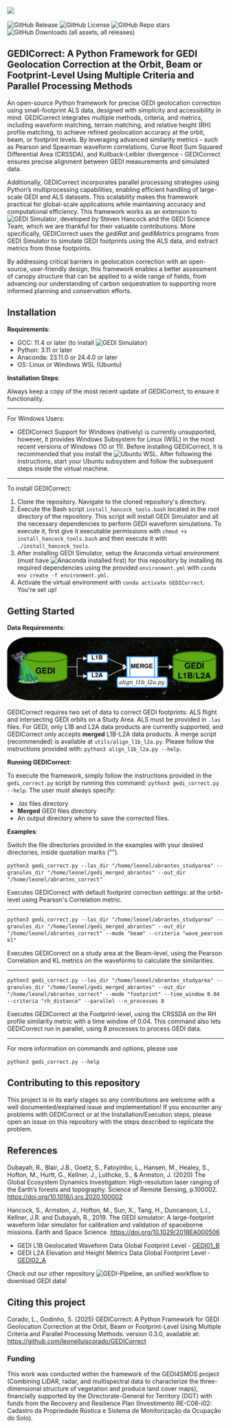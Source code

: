![](https://github.com/leonelluiscorado/GEDICorrect/blob/main/readme/GEDICorrectLOGO.png)<br/>

![GitHub Release](https://img.shields.io/github/v/release/leonelluiscorado/GEDICorrect)
![GitHub License](https://img.shields.io/github/license/leonelluiscorado/GEDICorrect)
![GitHub Repo stars](https://img.shields.io/github/stars/leonelluiscorado/GEDICorrect)
![GitHub Downloads (all assets, all releases)](https://img.shields.io/github/downloads/leonelluiscorado/GEDICorrect/total)

## GEDICorrect: A Python Framework for GEDI Geolocation Correction at the Orbit, Beam or Footprint-Level Using Multiple Criteria and Parallel Processing Methods

An open-source Python framework for precise GEDI geolocation correction using small-footprint ALS data, designed with simplicity and accessibility in mind. GEDICorrect integrates multiple methods, criteria, and metrics, including waveform matching, terrain matching, and relative height (RH) profile matching, to achieve refined geolocation accuracy at the orbit, beam, or footprint levels. By leveraging advanced similarity metrics - such as Pearson and Spearman waveform correlations, Curve Root Sum Squared Differential Area (CRSSDA), and Kullback-Leibler divergence - GEDICorrect ensures precise alignment between GEDI measurements and simulated data.

Additionally, GEDICorrect incorporates parallel processing strategies using Python’s multiprocessing capabilities, enabling efficient handling of large-scale GEDI and ALS datasets. This scalability makes the framework practical for global-scale applications while maintaining accuracy and computational efficiency. This framework works as an extension to ![GEDI Simulator](https://bitbucket.org/StevenHancock/gedisimulator/src/master/), developed by Steven Hancock and the GEDI Science Team, which we are thankful for their valuable contributions. More specifically, GEDICorrect uses the _gediRat_ and _gediMetrics_ programs from GEDI Simulator to simulate GEDI footprints using the ALS data, and extract metrics from those footprints.

By addressing critical barriers in geolocation correction with an open-source, user-friendly design, this framework enables a better assessment of canopy structure that can be applied to a wide range of fields, from advancing our understanding of carbon sequestration to supporting more informed planning and conservation efforts.

## Installation

**Requirements**:
- GCC: 11.4 or later (to install ![GEDI Simulator](https://bitbucket.org/StevenHancock/gedisimulator/src/master/))
- Python: 3.11 or later
- Anaconda: 23.11.0 or 24.4.0 or later
- OS: Linux or Windows WSL (Ubuntu)

**Installation Steps**:

Always keep a copy of the most recent update of GEDICorrect, to ensure it functionality.

_________________________________

For Windows Users:
- GEDICorrect Support for Windows (natively) is currently unsupported, however, it provides Windows Subsystem for Linux (WSL) in the most recent versions of Windows (10 or 11). Before installing GEDICorrect, it is recommended that you install the ![Ubuntu WSL](https://learn.microsoft.com/en-us/windows/wsl/install). After following the instructions, start your Ubuntu subsystem and follow the subsequent steps inside the virtual machine.

_________________________________

To install GEDICorrect:

1. Clone the repository. Navigate to the cloned repository's directory.
2. Execute the Bash script `install_hancock_tools.bash` located in the root directory of the repository. This script will install GEDI Simulator and all the necessary dependencies to perform GEDI waveform simulations. To execute it, first give it executable permissions with `chmod +x install_hancock_tools.bash` and then execute it with `./install_hancock_tools`.
3. After installing GEDI Simulator, setup the Anaconda virtual environment (must have ![Anaconda](https://www.anaconda.com/docs/getting-started/anaconda/install) installed first) for this repository by installing its required dependencies using the provided `environment.yml` with `conda env create -f environment.yml`.
4. Activate the virtual environment with `conda activate GEDICorrect`. You're set up!

## Getting Started

**Data Requirements**:

![](https://github.com/leonelluiscorado/GEDICorrect/blob/main/readme/AlignL1BL2A.drawio.png)<br/>

GEDICorrect requires two set of data to correct GEDI footprints: ALS flight and intersecting GEDI orbits on a Study Area. ALS must be provided in `.las` files. For GEDI, only L1B and L2A data products are currently supported, and GEDICorrect only accepts **merged** L1B-L2A data products. A merge script (recommended) is available at `utils/align_l1b_l2a.py`. Please follow the instructions provided with:
`python3 align_l1b_l2a.py --help`.

**Running GEDICorrect**:

To execute the framework, simply follow the instructions provided in the `gedi_correct.py` script by running this command: `python3 gedi_correct.py --help`. The user must always specify:
- _.las_ files directory
- **Merged** GEDI files directory
- An output directory where to save the corrected files.

**Examples**:

Switch the file directories provided in the examples with your desired directories, inside quotation marks ("").

```
python3 gedi_correct.py --las_dir "/home/leonel/abrantes_studyarea" --granules_dir "/home/leonel/gedi_merged_abrantes" --out_dir "/home/leonel/abrantes_correct"
```
Executes GEDICorrect with default footprint correction settings: at the orbit-level using Pearson's Correlation metric.
______________
```
python3 gedi_correct.py --las_dir "/home/leonel/abrantes_studyarea" --granules_dir "/home/leonel/gedi_merged_abrantes" --out_dir "/home/leonel/abrantes_correct" --mode "beam" --criteria "wave_pearson kl"
```
Executes GEDICorrect on a study area at the Beam-level, using the Pearson Correlation and KL metrics on the waveforms to calculate the similarities.
______________
```
python3 gedi_correct.py --las_dir "/home/leonel/abrantes_studyarea" --granules_dir "/home/leonel/gedi_merged_abrantes" --out_dir "/home/leonel/abrantes_correct" --mode "footprint" --time_window 0.04 --criteria "rh_distance" --parallel --n_processes 8
```
Executes GEDICorrect at the Footprint-level, using the CRSSDA on the RH profile similarity metric with a time window of 0.04. This command also lets GEDICorrect run in parallel, using 8 processes to process GEDI data.
______________

For more information on commands and options, please use
```
python3 gedi_correct.py --help
```

## Contributing to this repository

This project is in its early stages so any contributions are welcome with a well documented/explained issue and implementation! If you encounter any problems with GEDICorrect or at the Installation/Execution steps, please open an issue on this repository with the steps described to replicate the problem.

## References

Dubayah, R., Blair, J.B., Goetz, S., Fatoyinbo, L., Hansen, M., Healey, S., Hofton, M., Hurtt, G., Kellner, J., Luthcke, S., & Armston, J. (2020) The Global Ecosystem Dynamics Investigation: High-resolution laser ranging of the Earth’s forests and topography. Science of Remote Sensing, p.100002. https://doi.org/10.1016/j.srs.2020.100002

Hancock, S., Armston, J., Hofton, M., Sun, X., Tang, H., Duncanson, L.I., Kellner, J.R. and Dubayah, R., 2019. The GEDI simulator: A large-footprint waveform lidar simulator for calibration and validation of spaceborne missions. Earth and Space Science. https://doi.org/10.1029/2018EA000506

- GEDI L1B Geolocated Waveform Data Global Footprint Level - [GEDI01_B](https://lpdaac.usgs.gov/products/gedi01_bv001/)
- GEDI L2A Elevation and Height Metrics Data Global Footprint Level - [GEDI02_A](https://lpdaac.usgs.gov/products/gedi02_av002/)

Check out our other repository ![GEDI-Pipeline](https://github.com/leonelluiscorado/GEDI-Pipeline), an unified workflow to download GEDI data!

## Citing this project

Corado, L., Godinho, S. (2025) GEDICorrect: A Python Framework for GEDI Geolocation Correction at the Orbit, Beam or Footprint-Level Using Multiple Criteria and Parallel Processing Methods. version 0.3.0, available at: https://github.com/leonelluiscorado/GEDICorrect

### Funding

This work was conducted within the framework of the GEDI4SMOS project (Combining LiDAR, radar, and multispectral data to characterize the three-dimensional structure of vegetation and produce land cover maps), financially supported by the Directorate-General for Territory (DGT) with funds from the Recovery and Resilience Plan (Investimento RE-C08-i02: Cadastro da Propriedade Rústica e Sistema de Monitorização da Ocupação do Solo).

